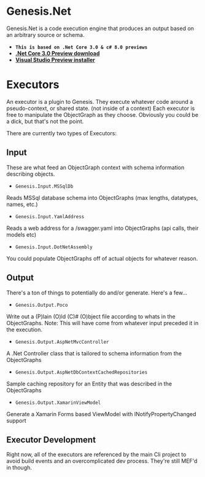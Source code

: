 # Genesis.Net
Genesis.Net is a code execution engine that produces an output based on an arbitrary source or schema.

* <b>`This is based on .Net Core 3.0 & c# 8.0 previews`</b>
* [<b>.Net Core 3.0 Preview download</b>](https://dotnet.microsoft.com/download/dotnet-core/3.0 "Download")
* [<b>Visual Studio Preview installer</b>](https://www.visualstudio.com/preview "Download Visual Studio Preview")

# Executors
An executor is a plugin to Genesis. They execute whatever code around a pseudo-context, or shared state. (not inside of a context) 
Each executor is free to manipulate the ObjectGraph as they choose. Obviously you could be a dick, but that's not the point. 

There are currently two types of Executors:

## Input
These are what feed an ObjectGraph context with schema information describing objects. 

* `Genesis.Input.MSSqlDb` 
    
Reads MSSql database schema into ObjectGraphs (max lengths, datatypes, names, etc.)

* `Genesis.Input.YamlAddress` 
    
Reads a web address for a /swagger.yaml into ObjectGraphs (api calls, their models etc)

* `Genesis.Input.DotNetAssembly`

You could populate ObjectGraphs off of actual objects for whatever reason. 

## Output
There's a ton of things to potentially do and/or generate. Here's a few...

* `Genesis.Output.Poco`

Write out a (P)lain (O)ld (C)# (O)bject file according to whats in the ObjectGraphs. 
Note: This will have come from whatever input preceded it in the execution. 

* `Genesis.Output.AspNetMvcController`

A .Net Controller class that is tailored to schema information from the ObjectGraphs

* `Genesis.Output.AspNetDbContextCachedRepositories`

Sample caching repository for an Entity that was described in the ObjectGraphs

* `Genesis.Output.XamarinViewModel`

Generate a Xamarin Forms based ViewModel with INotifyPropertyChanged support

## Executor Development
Right now, all of the executors are referenced by the main Cli project to avoid build events and an overcomplicated dev process. They're still MEF'd in though.
